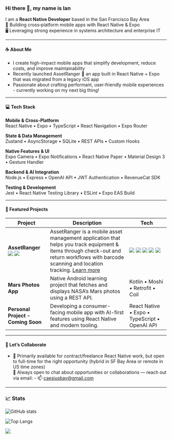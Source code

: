 ### Hi there 👋, my name is Ian  
I am a **React Native Developer** based in the San Francisco Bay Area  
📱 Building cross‑platform mobile apps with React Native & Expo  
🖥️ Leveraging strong experience in systems architecture and enterprise IT

---

#### ☕ About Me
- I create high-impact mobile apps that simplify development, reduce costs, and improve maintainability
- Recently launched AssetRanger 🚀 an app built in React Native + Expo that was migrated from a legacy iOS app
- Passionate about crafting performant, user‑friendly mobile experiences - currently working on my next big thing!

---

#### 💻 Tech Stack

**Mobile & Cross-Platform**  
React Native • Expo • TypeScript • React Navigation • Expo Router

**State & Data Management**  
Zustand • AsyncStorage • SQLite • REST APIs • Custom Hooks

**Native Features & UI**  
Expo Camera • Expo Notifications • React Native Paper • Material Design 3 • Gesture Handler

**Backend & AI Integration**  
Node.js • Express • OpenAI API • JWT Authentication • RevenueCat SDK

**Testing & Development**  
Jest • React Native Testing Library • ESLint • Expo EAS Build

---

#### 📂 Featured Projects

| Project | Description | Tech |
| ------- | ----------- | ---- |
| **AssetRanger** [<img src="https://img.shields.io/badge/App_Store-0D96F6?style=flat&logo=app-store&logoColor=white">](https://apps.apple.com/us/app/assetranger/id6747605723?platform=iphone) [<img src="https://img.shields.io/badge/Google_Play-414141?style=flat&logo=google-play&logoColor=white">]([https://play.google.com/](https://play.google.com/store/apps/details?id=com.assetranger.app))| AssetRanger is a mobile asset management application that helps you track equipment & items through check-out and return workflows with barcode scanning and location tracking. [Learn more](https://theianmay.github.io/asset-ranger-site) | <img src="https://img.shields.io/badge/React_Native-20232A?style=flat&logo=react&logoColor=61DAFB"> <img src="https://img.shields.io/badge/Expo-1B1F23?style=flat&logo=expo&logoColor=white"> <img src="https://img.shields.io/badge/JavaScript-323330?style=flat&logo=javascript&logoColor=F7DF1E">  <img src="https://img.shields.io/badge/SQLite-003B57?style=flat&logo=sqlite&logoColor=white"> <img src="https://img.shields.io/badge/Jest-C21325?style=flat&logo=jest&logoColor=white"> |
| **Mars Photos App** | Native Android learning project that fetches and displays NASA’s Mars photos using a REST API. | Kotlin • Moshi • Retrofit • Coil |
| **Personal Project - Coming Soon** | Developing a consumer-facing mobile app with AI-first features using React Native and modern tooling. | React Native • Expo • TypeScript • OpenAI API |

---

#### 🤝 Let’s Collaborate
- 🔭 Primarily available for contract/freelance React Native work, but open to full-time for the right opportunity (hybrid in SF Bay Area or remote in US time zones)  
💬 Always open to chat about opportunities or collaborations — reach out via email: - 📫 caesiusbay@gmail.com

---

### 📈 Stats

  ![GitHub stats](https://github-readme-stats.vercel.app/api?username=theianmay&count_private=true&show_icons=true&theme=transparent&hide_rank=false)
  
  ![Top Langs](https://github-readme-stats.vercel.app/api/top-langs/?username=theianmay)
  
  ![](https://komarev.com/ghpvc/?username=theianmay&style=for-the-badge&color=blue)
  

<!---
theianmay/theianmay is a ✨ special ✨ repository because its `README.md` (this file) appears on your GitHub profile.
You can click the Preview link to take a look at your changes.
--->
